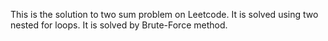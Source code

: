 This is the solution to two sum problem on Leetcode.
It is solved using two nested for loops.
It is solved by Brute-Force method.
